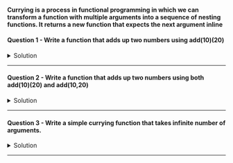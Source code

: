 #### Currying is a process in functional programming in which we can transform a function with multiple arguments into a sequence of nesting functions. It returns a new function that expects the next argument inline

#### Question 1 - Write a function that adds up two numbers using add(10)(20)

<details>
<summary>Solution</summary>

```js
function add(x) {
  return function (y) {
    return x + y
  }
}

const output = add(10)(20)
console.log(output)
```

</details>

---

#### Question 2 - Write a function that adds up two numbers using both add(10)(20) and add(10,20)

<details>
<summary>Solution</summary>

```js
function add(x) {
  if (arguments.length > 1) {
    let sum = 0
    for (let i = 0; i < arguments.length; i++) {
      sum += arguments[i]
    }
    return sum
  } else {
    return function (y) {
      return x + y
    }
  }
}

const output = add(10)(20)
const output = add(10, 20)
console.log("With Closure", output)
console.log("Without Closure", output)
```

</details>

---

#### Question 3 - Write a simple currying function that takes infinite number of arguments.

<details>
<summary>Solution</summary>

```js
const sum = (x) => (y) => y ? sum(x + y) : x
console.log(sum(1)(2)(3)(5)(7)())
```

</details>

---
